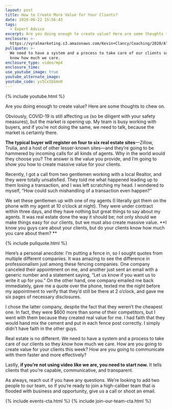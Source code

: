 ```yaml
---
layout: post
title: How to Create More Value for Your Clients?
date: 2020-06-22 15:56:43
tags:
  - Expert Advice
excerpt: Are you doing enough to create value? Here are some thoughts to chew on.
enclosure: >-
  https://vyralmarketing.s3.amazonaws.com/Kevin+Clancy/Coaching/2020/Albany+Real+Estate+Agent-+Creating+Value+for+Clients.mp4
pullquote: >-
  We need to have a system and a process to take care of our clients so they
  know how much we care.
enclosure_type: video/mp4
enclosure_time:
use_youtube_image: true
youtube_alternate_image:
youtube_code: ys5CxIbSmn0
---
```


{% include youtube.html %}

Are you doing enough to create value? Here are some thoughts to chew on.

Obviously, COVID-19 is still affecting us (so be diligent with your safety measures), but the market is opening up. My team is busy working with buyers, and if you’re not doing the same, we need to talk, because the market is certainly there.&nbsp;

**The typical buyer will register on four to six real estate sites**—Zillow, Trulia, and a host of other lesser-known sites—and they’re going to be hammered by incoming calls for all kinds of agents. Why in the world would they choose you? The answer is the value you provide, and I’m going to show you how to create massive value for your clients.&nbsp;

Recently, I got a call from two gentlemen working with a local Realtor, and they were totally unsatisfied. They told me what happened leading up to them losing a transaction, and I was left scratching my head. I wondered to myself, “How could such mishandling of a transaction even happen?”&nbsp;

We set these gentlemen up with one of my agents (I literally got them on the phone with my agent at 10 o’clock at night). They were under contract within three days, and they have nothing but great things to say about my agents. It was real estate done the way it should be; not only should we make things easy for our clients, but we must also create massive value. **I know you guys care about your clients, but do your clients know how much you care about them? **

{% include pullquote.html %}

Here’s a personal anecdote: I’m putting a fence in, so I sought quotes from multiple different companies. It was amazing to see the difference in professionalism just among these fencing companies. One company canceled their appointment on me, and another just sent an email with a generic number and a statement saying, “Let us know if you want us to write it up for you.” On the other hand, one company emailed me back immediately, gave me a quote over the phone, texted me the night before my appointment to verify that they’d still be there at 2 o’clock, and gave me six pages of necessary disclosures.&nbsp;

I chose the latter company, despite the fact that they weren’t the cheapest one. In fact, they were $600 more than some of their competitors, but I went with them because they created real value for me. I had faith that they would hand mix the cement and put in each fence post correctly. I simply didn’t have faith in the other guys.&nbsp;

Real estate is no different. We need to have a system and a process to take care of our clients so they *know* how much we care. How are you going to create value for your clients this week? How are you going to communicate with them faster and more effectively?&nbsp;

Lastly, **if you’re not using video like we are, you need to start now.** It tells clients that you’re capable, communicative, and transparent.&nbsp;

As always, reach out if you have any questions. We’re looking to add two people to our team, so if you’re ready to join a high-caliber team that is flooded with business and opportunity, give us a call or shoot an email.

{% include events-cta.html %} {% include join-our-team-cta.html %}